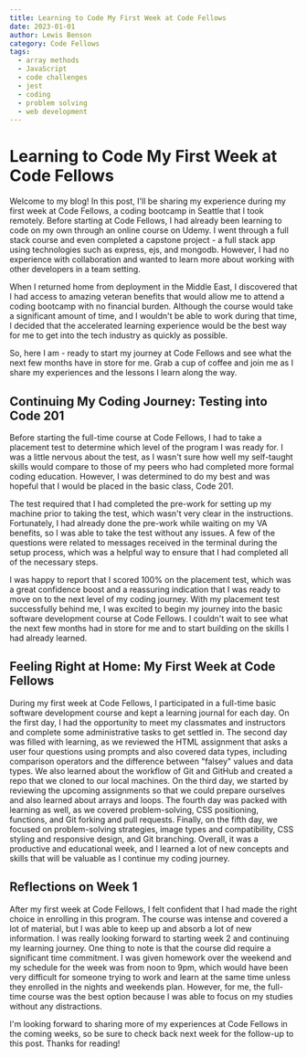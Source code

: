 ```yaml
---
title: Learning to Code My First Week at Code Fellows
date: 2023-01-01
author: Lewis Benson
category: Code Fellows
tags:
  - array methods
  - JavaScript
  - code challenges
  - jest
  - coding
  - problem solving
  - web development
---
```


<!-- @format -->

# Learning to Code My First Week at Code Fellows

Welcome to my blog! In this post, I'll be sharing my experience during my first week at Code Fellows, a coding bootcamp in Seattle that I took remotely. Before starting at Code Fellows, I had already been learning to code on my own through an online course on Udemy. I went through a full stack course and even completed a capstone project - a full stack app using technologies such as express, ejs, and mongodb. However, I had no experience with collaboration and wanted to learn more about working with other developers in a team setting.

When I returned home from deployment in the Middle East, I discovered that I had access to amazing veteran benefits that would allow me to attend a coding bootcamp with no financial burden. Although the course would take a significant amount of time, and I wouldn't be able to work during that time, I decided that the accelerated learning experience would be the best way for me to get into the tech industry as quickly as possible.

So, here I am - ready to start my journey at Code Fellows and see what the next few months have in store for me. Grab a cup of coffee and join me as I share my experiences and the lessons I learn along the way.

## Continuing My Coding Journey: Testing into Code 201

Before starting the full-time course at Code Fellows, I had to take a placement test to determine which level of the program I was ready for. I was a little nervous about the test, as I wasn't sure how well my self-taught skills would compare to those of my peers who had completed more formal coding education. However, I was determined to do my best and was hopeful that I would be placed in the basic class, Code 201.

The test required that I had completed the pre-work for setting up my machine prior to taking the test, which wasn't very clear in the instructions. Fortunately, I had already done the pre-work while waiting on my VA benefits, so I was able to take the test without any issues. A few of the questions were related to messages received in the terminal during the setup process, which was a helpful way to ensure that I had completed all of the necessary steps.

I was happy to report that I scored 100% on the placement test, which was a great confidence boost and a reassuring indication that I was ready to move on to the next level of my coding journey. With my placement test successfully behind me, I was excited to begin my journey into the basic software development course at Code Fellows. I couldn't wait to see what the next few months had in store for me and to start building on the skills I had already learned.

## Feeling Right at Home: My First Week at Code Fellows

During my first week at Code Fellows, I participated in a full-time basic software development course and kept a learning journal for each day. On the first day, I had the opportunity to meet my classmates and instructors and complete some administrative tasks to get settled in. The second day was filled with learning, as we reviewed the HTML assignment that asks a user four questions using prompts and also covered data types, including comparison operators and the difference between "falsey" values and data types. We also learned about the workflow of Git and GitHub and created a repo that we cloned to our local machines. On the third day, we started by reviewing the upcoming assignments so that we could prepare ourselves and also learned about arrays and loops. The fourth day was packed with learning as well, as we covered problem-solving, CSS positioning, functions, and Git forking and pull requests. Finally, on the fifth day, we focused on problem-solving strategies, image types and compatibility, CSS styling and responsive design, and Git branching. Overall, it was a productive and educational week, and I learned a lot of new concepts and skills that will be valuable as I continue my coding journey.

## Reflections on Week 1

After my first week at Code Fellows, I felt confident that I had made the right choice in enrolling in this program. The course was intense and covered a lot of material, but I was able to keep up and absorb a lot of new information. I was really looking forward to starting week 2 and continuing my learning journey. One thing to note is that the course did require a significant time commitment. I was given homework over the weekend and my schedule for the week was from noon to 9pm, which would have been very difficult for someone trying to work and learn at the same time unless they enrolled in the nights and weekends plan. However, for me, the full-time course was the best option because I was able to focus on my studies without any distractions.

I'm looking forward to sharing more of my experiences at Code Fellows in the coming weeks, so be sure to check back next week for the follow-up to this post. Thanks for reading!

